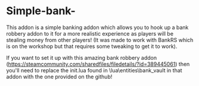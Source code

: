 # Simple-bank-
This addon is a simple banking addon which allows you to hook up a bank robbery addon to it for a more realistic experience as players will be stealing money from other players! (It was made to work with BankRS which is on the workshop but that requires some tweaking to get it to work).

If you want to set it up with this amazing bank robbery addon (https://steamcommunity.com/sharedfiles/filedetails/?id=389445061) then you'll need to replace the init.lua found in \lua\entities\bank_vault in that addon with the one provided on the github!
